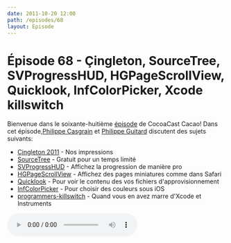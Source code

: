 ```yaml
---
date: 2011-10-20 12:00
path: /episodes/68
layout: Episode
---
```

# Épisode 68 - Çingleton, SourceTree, SVProgressHUD, HGPageScrollView, Quicklook, InfColorPicker, Xcode killswitch
<p>Bienvenue dans le soixante-huitième <a href="https://cacaocast.com/media/cacaocast_68.mp3" title="CocoaCast Cacao Episode 68">épisode</a> de CocoaCast Cacao! Dans cet épisode,<a href="http://www.twitter.com/philippec" title="Philippe Casgrain sur Twitter">Philippe Casgrain</a> et <a href="http://www.twitter.com/philippeguitard" title="Philippe Guitard sur Twitter">Philippe Guitard</a> discutent des sujets suivants:</p>
<ul><li><a href="http://xn--ingleton-r0a.com/" title="Çingleton 2011">Çingleton 2011</a> - Nos impressions</li>
<li><a href="http://itunes.apple.com/us/app/sourcetree/id411678673?mt=12&amp;ls=1" title="SourceTree">SourceTree</a> - Gratuit pour un temps limité</li>
<li><a href="https://github.com/samvermette/SVProgressHUD" title="SVProgressHUD">SVProgressHUD</a> - Affichez la progression de manière pro</li>
<li><a href="https://github.com/100grams/HGPageScrollView" title="HGPageScrollView">HGPageScrollView</a> - Affichez des pages miniatures comme dans Safari</li>
<li><a href="http://www.macmation.com/blog/2011/10/quicklook-plugin-for-mobile-provision-files/" title="Quicklook">Quicklook</a> - Pour voir le contenu des vos fichiers d'approvisionnement</li>
<li><a href="http://tgaul.net/post/9960217381/infcolorpicker-an-open-source-ios-color-picker" title="InfColorPicker">InfColorPicker</a> - Pour choisir des couleurs sous iOS</li>
<li><a href="https://github.com/boredzo/programmers-killswitch" title="programmers-killswitch">programmers-killswitch</a> - Quand vous en avez marre d'Xcode et Instruments</li>
</ul>
<p><audio controls><source src="https://cacaocast.com/media/cacaocast_68.mp3" type="audio/mpeg"><source src="https://cacaocast.com/media/cacaocast_68.mp3" type="audio/mp4">Votre navigateur ne supporte pas l'élément audio / Your browser does not support the audio element.</audio></p>
